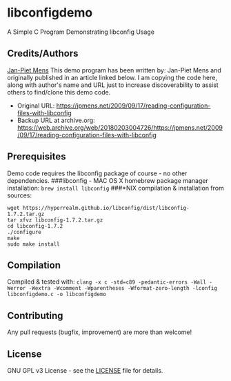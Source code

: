 # libconfigdemo
A Simple C Program Demonstrating libconfig Usage
## Credits/Authors
[Jan-Piet Mens](https://jpmens.net/)
This demo program has been written by:	Jan-Piet Mens and originally  published in an article linked below. I am copying the code here, along with author's name and URL just to increase discoverability to assist others to find/clone this demo code.
* Original URL: https://jpmens.net/2009/09/17/reading-configuration-files-with-libconfig
* Backup URL at archive.org: https://web.archive.org/web/20180203004726/https://jpmens.net/2009/09/17/reading-configuration-files-with-libconfig
## Prerequisites
Demo code requires the libconfig package of course - no other dependencies.
###libconfig - MAC OS X homebrew package manager installation: `brew install libconfig`
###*NIX compilation & installation from sources: 

    wget https://hyperrealm.github.io/libconfig/dist/libconfig-1.7.2.tar.gz
    tar xfvz libconfig-1.7.2.tar.gz
    cd libconfig-1.7.2
    ./configure
    make
    sudo make install
## Compilation
Compiled & tested with: `clang -x c -std=c89 -pedantic-errors -Wall -Werror -Wextra -Wcomment -Wparentheses -Wformat-zero-length -lconfig libconfigdemo.c -o libconfigdemo`
## Contributing
Any pull requests (bugfix, improvement) are more than welcome!
## License
GNU GPL v3 License - see the [LICENSE](LICENSE) file for details.
